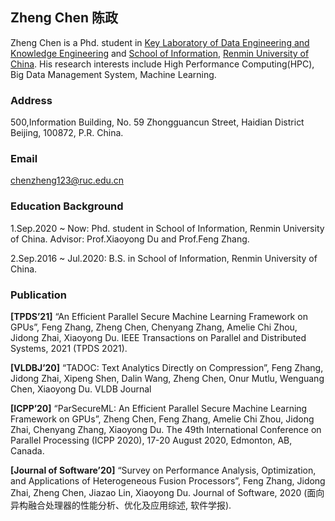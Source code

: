 ## Zheng Chen 陈政

Zheng Chen is a Phd. student in  [Key Laboratory of Data Engineering and Knowledge Engineering](http://deke.ruc.edu.cn/) and [School of Information](http://info.ruc.edu.cn/), [Renmin University of China](http://www.ruc.edu.cn/). His research interests include High Performance Computing(HPC), Big Data Management System, Machine Learning.


### Address

500,Information Building, No. 59 Zhongguancun Street, Haidian District Beijing, 100872, P.R. China.

### Email

chenzheng123@ruc.edu.cn


### Education Background

1.Sep.2020 ~ Now: Phd. student in School of Information, Renmin University of China. Advisor: Prof.Xiaoyong Du and Prof.Feng Zhang.

2.Sep.2016 ~ Jul.2020: B.S. in School of Information, Renmin University of China.

### Publication

**[TPDS’21]** “An Efficient Parallel Secure Machine Learning Framework on GPUs”, Feng Zhang, Zheng Chen, Chenyang Zhang, Amelie Chi Zhou, Jidong Zhai, Xiaoyong Du. IEEE Transactions on Parallel and Distributed Systems, 2021 (TPDS 2021).

**[VLDBJ’20]** “TADOC: Text Analytics Directly on Compression”, Feng Zhang, Jidong Zhai, Xipeng Shen, Dalin Wang, Zheng Chen, Onur Mutlu, Wenguang Chen, Xiaoyong Du. VLDB Journal

**[ICPP’20]** “ParSecureML: An Efficient Parallel Secure Machine Learning Framework on GPUs”, Zheng Chen, Feng Zhang, Amelie Chi Zhou, Jidong Zhai, Chenyang Zhang, Xiaoyong Du. The 49th International Conference on Parallel Processing (ICPP 2020), 17-20 August 2020, Edmonton, AB, Canada.

**[Journal of Software’20]** “Survey on Performance Analysis, Optimization, and Applications of Heterogeneous Fusion Processors”, Feng Zhang, Jidong Zhai, Zheng Chen, Jiazao Lin, Xiaoyong Du. Journal of Software, 2020 (面向异构融合处理器的性能分析、优化及应用综述, 软件学报).

